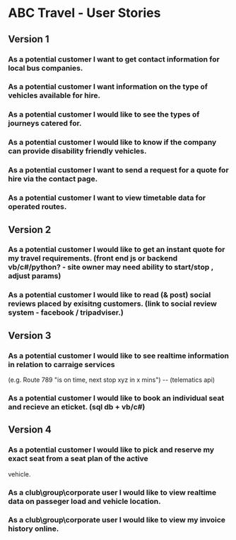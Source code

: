 # ABC Travel - User Stories


## Version 1

### As a potential customer I want to get contact information for local bus companies.
### As a potential customer I want information on the type of vehicles available for hire.
### As a potential customer I would like to see the types of journeys catered for.
### As a potential customer I would like to know if the company can provide disability friendly vehicles.
### As a potential customer I want to send a request for a quote for hire via the contact page.
### As a potential customer I want to view timetable data for operated routes.

## Version 2
### As a potential customer I would like to get an instant quote for my travel requirements. (front end js or backend vb/c#/python? - site owner may need ability to start/stop , adjust params)
### As a potential customer I would like to read (& post) social reviews placed by exisitng customers. (link to social review system - facebook / tripadviser.)

## Version 3
### As a potential customer I would like to see realtime information in relation to carraige services
(e.g. Route 789 "is on time, next stop xyz in x mins") -- (telematics api)
### As a potential customer I would like to book an individual seat and recieve an eticket. (sql db + vb/c#)

## Version 4
### As a potential customer I would like to pick and reserve my exact seat from a seat plan of the active 
vehicle.
### As a club\group\corporate user I would like to view realtime data on passeger load and vehicle location.
### As a club\group\corporate user I would like to view my invoice history online.














